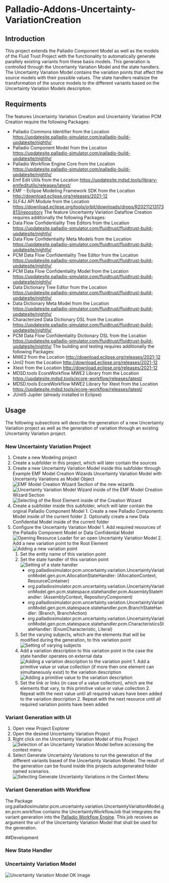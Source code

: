# Palladio-Addons-Uncertainty-VariationCreation

## Introduction
This project extends the Palladio Component Model as well as the models of the Fluid Trust Project with the functionality to automatically generate parallely existing variants from these basis models. This generation is controlled through the Uncertainty Variation Model and the state handlers. The Uncertainty Variation Model contains the variation points that affect the source models with their possible values. The state handlers realisize the transformation of the source models to the different variants based on the Uncertainty Variation Models description. 

## Requirments
The features Uncertainty Variation Creation and Uncertainty Variation PCM Creation require the following Packages:
* Palladio Commons Identifier from the Location https://updatesite.palladio-simulator.com/palladio-build-updatesite/nightly/
* Palladio Component Model from the Location https://updatesite.palladio-simulator.com/palladio-build-updatesite/nightly/
* Palladio Workflow Engine Core from the Location https://updatesite.palladio-simulator.com/palladio-build-updatesite/nightly/
* Emf Edit Utils from the Location https://updatesite.mdsd.tools/library-emfeditutils/releases/latest/
* EMF - Eclipse Modeling Framework SDK from the Location http://download.eclipse.org/releases/2021-12
* SLF4J API Module from the Location https://download.eclipse.org/tools/orbit/downloads/drops/R20211213173813/repository
The feature Uncertainty Variation Dataflow Creation requires additionally the following Packages:
* Data Flow Confidentiality Tree Editors from the Location https://updatesite.palladio-simulator.com/fluidtrust/fluidtrust-build-updatesite/nightly/
* Data Flow Confidentiality Meta Models from the Location https://updatesite.palladio-simulator.com/fluidtrust/fluidtrust-build-updatesite/nightly/
* PCM Data Flow Confidentiality Tree Editor from the Location https://updatesite.palladio-simulator.com/fluidtrust/fluidtrust-build-updatesite/nightly/
* PCM Data Flow Confidentiality Model from the Location https://updatesite.palladio-simulator.com/fluidtrust/fluidtrust-build-updatesite/nightly/
* Data Dictionary Tree Editor from the Location https://updatesite.palladio-simulator.com/fluidtrust/fluidtrust-build-updatesite/nightly/
* Data Dictionary Meta Model from the Location https://updatesite.palladio-simulator.com/fluidtrust/fluidtrust-build-updatesite/nightly/
* Characterized Data Dictionary DSL from the Location https://updatesite.palladio-simulator.com/fluidtrust/fluidtrust-build-updatesite/nightly/
* PCM Data Flow Confidentiality Dictionary DSL from the Location https://updatesite.palladio-simulator.com/fluidtrust/fluidtrust-build-updatesite/nightly/
The building and testing requires additionally the following Packages:
* MWE2 from the Location http://download.eclipse.org/releases/2021-12
* Uml2 from the Location http://download.eclipse.org/releases/2021-12
* Xtext from the Location http://download.eclipse.org/releases/2021-12
* MDSD.tools EcoreWorkflow MWE2 Library from the Location https://updatesite.mdsd.tools/ecore-workflow/releases/latest/
* MDSD.tools EcoreWorkflow MWE2 Library for Xtext from the Location https://updatesite.mdsd.tools/ecore-workflow/releases/latest/
* JUnit5 Jupiter (already installed in Eclipse)

## Usage
The following subsections will describe the generation of a new Uncertainty Variation project as well as the generation of variation through an existing Uncertainty Variation project.
### New Uncertainty Variation Project

1. Create a new Modeling project
2. Create a subfolder in this project, which will later contain the sources
  1. Create a new Uncertainty Variation Model inside this subfolder through Example EMF Model Creation Wizards Uncertainty Variation Model with Uncertainty Variations as Model Object
![EMF Model Creation Wizard Section of the new wizards](doc/img/UncertaintyVariationModel-Creation-WizardSelectionA.png "EMF Model Creation Wizard Section of the new Wizards")
![Uncertainty Variation Model Wizard inside of the EMF Model Creation Wizard Section](doc/img/UncertaintyVariationModel-Creation-WizardSelectionB.png "Uncertainty Variation Model Wizard inside of the EMF Model Creation Wizard Section")
![Selecting of the Root Element inside of the Creation Wizard](doc/img/UncertaintyVariationModel-Creation-RootElementSelcection.png "Selecting of the Root Element inside of the Creation Wizard")
  2. Create a subfolder inside this subfolder, which will later contain the orginal Palladio Component Model
    1. Create a new Palladio Components Model inside of the current folder
    2. Optionally create a new Data Confidential Model inside of the current folder
  3. Configure the Uncertainty Variation Model
    1. Add required resources of the Palladio Component Model or Data Confidential Model
![Opening Resource Loader for an open Uncertainty Variation Model](doc/img/UncertaintyVariationModel-LoadResource.png "Opening Resource Loader for an open Uncertainty Variation Model")
    2. Add a new variation point to the Root Element
![Adding a new variation point](doc/img/UncertaintyVariationModel-Create-NewVariationPoint.png "Adding a new variation point")
       1. Set the entity name of this variation point
       2. Set the state handler of this variation point
![Setting of a state handler](doc/img/UncertaintyVariationModel-VariationPoint-SetStateHandler.png "Setting of a state handler")
           - org.palladiosimulator.pcm.uncertainty.variation.UncertaintyVariationModel.gen.pcm.AllocationStateHandler: (AllocationContext, ResourceContainer)
           - org.palladiosimulator.pcm.uncertainty.variation.UncertaintyVariationModel.gen.pcm.statespace.statehandler.pcm.AssemblyStateHandler: (AssemblyContext, RepositoryComponent)
           - org.palladiosimulator.pcm.uncertainty.variation.UncertaintyVariationModel.gen.pcm.statespace.statehandler.pcm.BranchStateHandler: (Branch, BranchAction)
           - org.palladiosimulator.pcm.uncertainty.variation.UncertaintyVariationModel.gen.pcm.statespace.statehandler.pcm.CharacteristicsStateHandler: (EnumCharacteristic, Literal)
       2. Set the varying subjects, which are the elements that will be modified during the generation, to this variation point
![Setting of varying subjects](doc/img/UncertaintyVariationModel-VariationPoint-SetVaryingSubjecs.png "Setting of varying subjects")
       3. Add a variation description to this variation point in the case the state handler operates on external data
![Adding a variation description to the variation point](doc/img/UncertaintyVariationModel-Create-NewVariationDescription.png "Adding a variation description to the variation point")
         1. Add a primitive value or value collection (if more then one element can simultaneously exist) to the variation description
![Adding a primitive value to the variation description](doc/img/UncertaintyVariationModel-Create-NewPrimitiveValue.png "Adding a primitive value to the variation description")
	   1. Set the link or links (in case of a value collection), which are the elements that vary, to this primitive value or  value collection
         2. Repeat with the next value until all required values have been added to the variation description
    2. Repeat with the next resource until all required variation points have been added 

### Variant Generation with UI

1. Open view Project Explorer
2. Open the desired Uncertainty Variation Project
3. Right click on the Uncertainty Variation Model of this Project
![Selection of an Uncertainty Variation Model before accessing the context menu](doc/img/UncertaintyVariationModel-ModelSelection.png "Selection of an Uncertainty Variation Model before accessing the context menu")
4. Select Generate Uncertainty Variations to run the generation of the different variants based of the Uncertainty Variation Model. The result of the generation can be found inside this projects autogenerated folder named  scenarios.
![Selecting Generate Uncertainty Variations in the Context Menu](doc/img/UncertaintyVariationModel-ContextMenu.png "Selecting Generate Uncertainty Variations in the Context Menu")

### Variant Generation with Workflow

The Package org.palladiosimulator.pcm.uncertainty.variation.UncertaintyVariationModel.gen.pcm.workflow contains the UncertaintyWorkflowJob that integrates the variant generation into the [Palladio Workflow Engine](https://sdqweb.ipd.kit.edu/wiki/Palladio_Workflow_Engine). This job receives as argument the uri of the Uncertainty Variation Model that shall be used for the generation.

##Development

### New State Handler

### Uncertainty Variation Model
![Uncertainty Variation Model](doc/img/UncertaintyVariationModelDiagram.png "Uncertainty Variation Model")
OK Image




